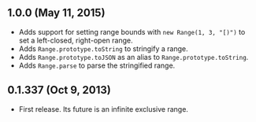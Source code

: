 ## 1.0.0 (May 11, 2015)
- Adds support for setting range bounds with `new Range(1, 3, "[)")` to set
  a left-closed, right-open range.
- Adds `Range.prototype.toString` to stringify a range.
- Adds `Range.prototype.toJSON` as an alias to `Range.prototype.toString`.
- Adds `Range.parse` to parse the stringified range.

## 0.1.337 (Oct 9, 2013)
- First release. Its future is an infinite exclusive range.
